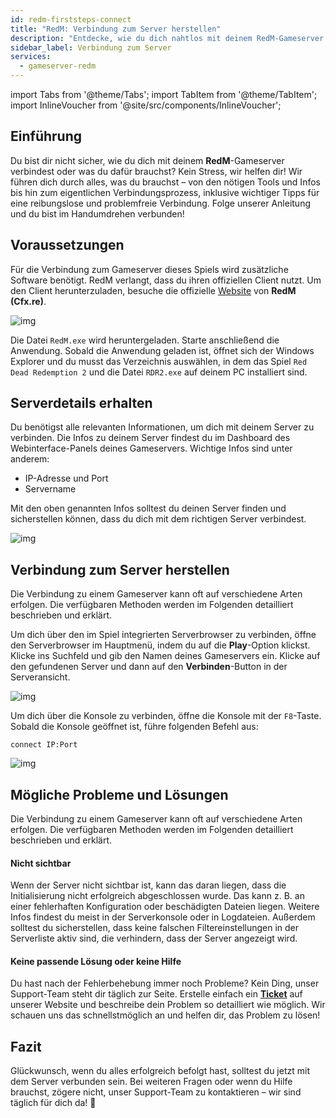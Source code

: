 ```yaml
---
id: redm-firststeps-connect
title: "RedM: Verbindung zum Server herstellen"
description: "Entdecke, wie du dich nahtlos mit deinem RedM-Gameserver verbindest und ein reibungsloses Spielerlebnis sicherst → Jetzt mehr erfahren"
sidebar_label: Verbindung zum Server
services:
  - gameserver-redm
---
```


import Tabs from '@theme/Tabs';
import TabItem from '@theme/TabItem';
import InlineVoucher from '@site/src/components/InlineVoucher';


## Einführung
Du bist dir nicht sicher, wie du dich mit deinem **RedM**-Gameserver verbindest oder was du dafür brauchst? Kein Stress, wir helfen dir! Wir führen dich durch alles, was du brauchst – von den nötigen Tools und Infos bis hin zum eigentlichen Verbindungsprozess, inklusive wichtiger Tipps für eine reibungslose und problemfreie Verbindung. Folge unserer Anleitung und du bist im Handumdrehen verbunden!

<InlineVoucher />


## Voraussetzungen

Für die Verbindung zum Gameserver dieses Spiels wird zusätzliche Software benötigt. RedM verlangt, dass du ihren offiziellen Client nutzt. Um den Client herunterzuladen, besuche die offizielle [Website](https://redm.net/) von **RedM (Cfx.re)**.

![img](https://screensaver01.zap-hosting.com/index.php/s/7NRnjo2PdgQPKP3/download)

Die Datei `RedM.exe` wird heruntergeladen. Starte anschließend die Anwendung. Sobald die Anwendung geladen ist, öffnet sich der Windows Explorer und du musst das Verzeichnis auswählen, in dem das Spiel `Red Dead Redemption 2` und die Datei `RDR2.exe` auf deinem PC installiert sind.  



## Serverdetails erhalten

Du benötigst alle relevanten Informationen, um dich mit deinem Server zu verbinden. Die Infos zu deinem Server findest du im Dashboard des Webinterface-Panels deines Gameservers. Wichtige Infos sind unter anderem:

- IP-Adresse und Port
- Servername

Mit den oben genannten Infos solltest du deinen Server finden und sicherstellen können, dass du dich mit dem richtigen Server verbindest.

![img](https://screensaver01.zap-hosting.com/index.php/s/9wWySCZdiHQt8Sj/preview)

## Verbindung zum Server herstellen

Die Verbindung zu einem Gameserver kann oft auf verschiedene Arten erfolgen. Die verfügbaren Methoden werden im Folgenden detailliert beschrieben und erklärt.

<Tabs>
    <TabItem value="connect_solution_server_browser_ingame" label="Serverbrowser (Im Spiel)" default>

Um dich über den im Spiel integrierten Serverbrowser zu verbinden, öffne den Serverbrowser im Hauptmenü, indem du auf die **Play**-Option klickst. Klicke ins Suchfeld und gib den Namen deines Gameservers ein. Klicke auf den gefundenen Server und dann auf den **Verbinden**-Button in der Serveransicht.

![img](https://screensaver01.zap-hosting.com/index.php/s/kZqRygE8m9P9HLJ/download)

</TabItem>



<TabItem value="connect_solution3" label="Konsole (Im Spiel)">

Um dich über die Konsole zu verbinden, öffne die Konsole mit der `F8`-Taste. Sobald die Konsole geöffnet ist, führe folgenden Befehl aus:

```
connect IP:Port
```

![img](https://screensaver01.zap-hosting.com/index.php/s/n864XaxYmG5fSGi/preview)

</TabItem>
</Tabs>



## Mögliche Probleme und Lösungen

Die Verbindung zu einem Gameserver kann oft auf verschiedene Arten erfolgen. Die verfügbaren Methoden werden im Folgenden detailliert beschrieben und erklärt.

#### Nicht sichtbar

Wenn der Server nicht sichtbar ist, kann das daran liegen, dass die Initialisierung nicht erfolgreich abgeschlossen wurde. Das kann z. B. an einer fehlerhaften Konfiguration oder beschädigten Dateien liegen. Weitere Infos findest du meist in der Serverkonsole oder in Logdateien. Außerdem solltest du sicherstellen, dass keine falschen Filtereinstellungen in der Serverliste aktiv sind, die verhindern, dass der Server angezeigt wird.

#### Keine passende Lösung oder keine Hilfe

Du hast nach der Fehlerbehebung immer noch Probleme? Kein Ding, unser Support-Team steht dir täglich zur Seite. Erstelle einfach ein **[Ticket](https://zap-hosting.com/en/customer/support/)** auf unserer Website und beschreibe dein Problem so detailliert wie möglich. Wir schauen uns das schnellstmöglich an und helfen dir, das Problem zu lösen!



## Fazit

Glückwunsch, wenn du alles erfolgreich befolgt hast, solltest du jetzt mit dem Server verbunden sein. Bei weiteren Fragen oder wenn du Hilfe brauchst, zögere nicht, unser Support-Team zu kontaktieren – wir sind täglich für dich da! 🙂




<InlineVoucher />